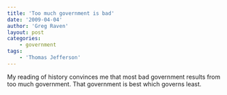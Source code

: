 ```yaml
---
title: 'Too much government is bad'
date: '2009-04-04'
author: 'Greg Raven'
layout: post
categories:
    - government
tags:
    - 'Thomas Jefferson'
---
```


My reading of history convinces me that most bad government results from too much government. That government is best which governs least.